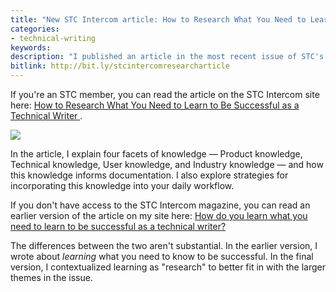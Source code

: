 ```yaml
---
title: "New STC Intercom article: How to Research What You Need to Learn to Be Successful as a Technical Writer"
categories:
- technical-writing
keywords:
description: "I published an article in the most recent issue of STC's Intercom magazine titled \"How to Research What You Need to Learn to Be Successful as a Technical Writer\" (Nov/Dec 2017). The article explores the approach I take in \"researching\" topics at work to gather the information needed for documentation."
bitlink: http://bit.ly/stcintercomresearcharticle
---
```


If you're an STC member, you can read the article on the STC Intercom site here: [How to Research What You Need to Learn to Be Successful as a Technical Writer
](https://www.stc.org/intercom/2017/12/how-to-research-what-you-need-to-learn-to-be-successful-as-a-technical-writer/).

<a href="https://www.stc.org/intercom/2017/12/how-to-research-what-you-need-to-learn-to-be-successful-as-a-technical-writer/"><img src="https://idratherbewritingmedia.com/images/intercom-research-article.png"/></a>

In the article, I explain four facets of knowledge &mdash; Product knowledge, Technical knowledge, User knowledge, and Industry knowledge &mdash; and how this knowledge informs documentation. I also explore strategies for incorporating this knowledge into your daily workflow.

If you don't have access to the STC Intercom magazine, you can read an earlier version of the article on my site here: [How do you learn what you need to learn to be successful as a technical writer?
](https://idratherbewriting.com/2017/02/24/how-to-learn-what-you-need-to-learn/)

The differences between the two aren't substantial. In the earlier version, I wrote about *learning* what you need to know to be successful. In the final version, I contextualized learning as "research" to better fit in with the larger themes in the issue.
